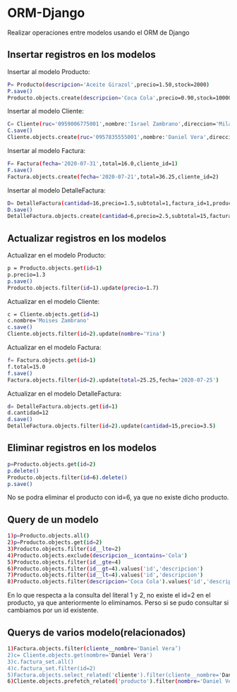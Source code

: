 # ORM-Django
Realizar operaciones entre modelos usando el ORM de Django
## Insertar registros en los modelos
Insertar al modelo Producto:
```bash
P= Producto(descripcion='Aceite Girazol',precio=1.50,stock=2000)
P.save()
Producto.objects.create(descripcion='Coca Cola',precio=0.90,stock=10000)
```
Insertar al modelo Cliente:
```bash
C= Cliente(ruc='0959006775001',nombre:'Israel Zambrano',direccion='Milagro')
C.save()
Cliente.objects.create(ruc='0957835555001',nombre:'Daniel Vera',direccion='Guayaquil')
```
Insertar al modelo Factura:
```bash
F= Factura(fecha='2020-07-31',total=16.0,cliente_id=1)
F.save()
Factura.objects.create(fecha='2020-07-21',total=36.25,cliente_id=2)
```
Insertar al modelo DetalleFactura:
```bash
D= DetalleFactura(cantidad=16,precio=1.5,subtotal=1,factura_id=1,producto_id=1)
D.save()
DetalleFactura.objects.create(cantidad=6,precio=2.5,subtotal=15,factura_id=2,producto_id=2)
```
## Actualizar registros en los modelos
Actualizar en el modelo Producto:
```bash
p = Producto.objects.get(id=1) 
p.precio=1.3
p.save()
Producto.objects.filter(id=1).update(precio=1.7)
```
Actualizar en el modelo Cliente:
```bash
c = Cliente.objects.get(id=1)
c.nombre='Moises Zambrano'
c.save()
Cliente.objects.filter(id=2).update(nombre='Yina')
```
Actualizar en el modelo Factura:
```bash
f= Factura.objects.get(id=1)
f.total=15.0
f.save()
Factura.objects.filter(id=2).update(total=25.25,fecha='2020-07-25')
```
Actualizar en el modelo DetalleFactura:
```bash
d= DetalleFactura.objects.get(id=1)
d.cantidad=12
d.save()
DetalleFactura.objects.filter(id=2).update(cantidad=15,precio=3.5)
```
## Eliminar registros en los modelos
```bash
p=Producto.objects.get(id=2)
p.delete()
Producto.objects.filter(id=6).delete()
p.save()
```
No se podra eliminar el producto con id=6, ya que no existe dicho producto.
## Query de un modelo
```bash
1)p=Producto.objects.all()
2)p=Producto.objects.get(id=2)
3)Producto.objects.filter(id__lte=2)
4)Producto.objects.exclude(descripcion__icontains='Cola')
5)Producto.objects.filter(id__gte=4)
6)Producto.objects.filter(id__gt=4).values('id','descripcion')
7)Producto.objects.filter(id__lt=4).values('id','descripcion')
8)Producto.objects.filter(descripcion='Coca Cola').values('id','descripcion')
```
En lo que respecta a la consulta del literal 1 y 2, no existe el id=2 en el producto, ya que anteriormente lo eliminamos. Perso si se pudo consultar si cambiamos por un id existente.
## Querys de varios modelo(relacionados)
```bash
1)Factura.objects.filter(cliente__nombre='Daniel Vera’)
2)c= Cliente.objects.get(nombre='Daniel Vera')
3)c.factura_set.all() 
4)c.factura_set.filter(id=2)
5)Factura.objects.select_related('cliente').filter(cliente__nombre='Daniel Vera’)
6)Cliente.objects.prefetch_related('producto').filter(nombre='Daniel Vera').values('nombre','producto__descripcion')
```
